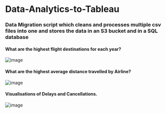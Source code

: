# Data-Analytics-to-Tableau

### Data Migration script which cleans and processes multiple csv files into one and stores the data in an S3 bucket and in a SQL database 

#### What are the highest flight destinations for each year?
![image](https://github.com/vpagador/Data-Analytics-to-Tableau/assets/80417833/98977de4-0983-43c3-b23c-991367ac729b)

#### What are the highest average distance travelled by Airline?
![image](https://github.com/vpagador/Data-Analytics-to-Tableau/assets/80417833/4e4919dd-077b-41e4-9e31-e56236a7a53a)

#### Visualisations of Delays and Cancellations.
![image](https://github.com/vpagador/Data-Analytics-to-Tableau/assets/80417833/1d0df68c-78b7-4a68-981f-8098279fe704)
